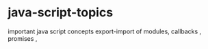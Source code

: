 # java-script-topics
important java script concepts
export-import of modules, callbacks , promises , 
